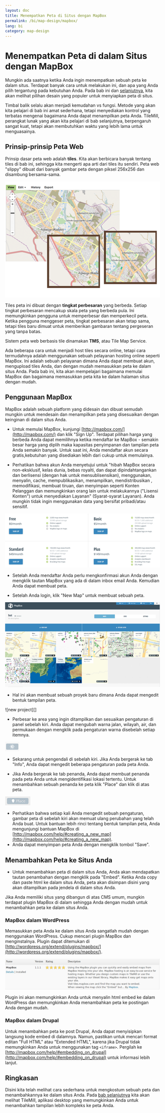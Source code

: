 ```yaml
---
layout: doc
title: Menempatkan Peta di Situs dengan MapBox 
permalink: /bi/map-design/mapbox/
lang: bi
category: map-design
---
```


Menempatkan Peta di dalam Situs dengan MapBox
============================================
Mungkin ada saatnya ketika Anda ingin menempatkan sebuah peta ke dalam situs.
Terdapat banyak cara untuk melakukan ini, dan apa yang Anda pilih tergantung
pada kebutuhan Anda. Pada bab ini dan [selanjutnya](/bi/map-design/tilemill),
kita akan melihat pilihan desain yang populer untuk menyiapkan peta di situs.

Timbal balik selalu akan menjadi kemudahan vs fungsi. Metode yang akan kita 
pelajari di bab ini amat sederhana, tetapi menyediakan kontrol yang terbatas
mengenai bagaimana Anda dapat menampilkan peta Anda. TileMill, perangkat lunak
yang akan kita pelajari di bab selanjutnya, berpengaruh sangat kuat, tetapi
akan membutuhkan waktu yang lebih lama untuk menguasainya.

Prinsip-prinsip Peta Web
------------------------
Prinsip dasar peta web adalah **tiles**. Kita akan berbicara banyak tentang
tiles di bab ini, sehingga kita mengerti apa arti dari tiles itu sendiri. Peta
web "slippy" dibuat dari banyak gambar peta dengan piksel 256x256 dan disambung
bersama-sama.

![map tiles][]

Tiles peta ini dibuat dengan **tingkat perbesaran** yang berbeda. Setiap tingkat
perbesaran mencakup skala peta yang berbeda pula. Ini memungkinkan pengguna untuk
memperbesar dan memperkecil peta. Ketika pengguna menggeser peta, tingkat perbesaran
akan tetap sama, tetapi tiles baru dimuat untuk memberikan gambaran tentang pergeseran
yang tanpa batas.

Sistem peta web berbasis tile dinamakan **TMS**, atau Tile Map Service.

Ada beberapa cara untuk menjadi host tiles secara online, tetapi cara termudahnya
adalah menggunakan sebuah pelayanan hosting online seperti MapBox. Ini adalah sebuah
pelayanan dimana Anda dapat membuat akun, mengupload tiles Anda, dan dengan mudah 
memasukkan peta ke dalam situs Anda. Pada bab ini, kita akan mempelajari bagaimana
memulai MapBox dan bagaimana memasukkan peta kita ke dalam halaman situs dengan mudah.

Penggunaan MapBox
-----------------
MapBox adalah sebuah platform yang didesain dan dibuat semudah mungkin untuk mendesain
dan menampilkan peta yang disesuaikan dengan keinginan di dalam situs Anda.

*	Untuk memulai MapBox, kunjungi [http://mapbox.com/](http://mapbox.com/) dan klik
	"Sign Up". Terdapat pilihan harga yang berbeda Anda dapat memilihnya ketika mendaftar
	ke MapBox - semakin besar harga yang diplih maka kapasitas penyimpanan dan tampilan 
	peta Anda semakin banyak. Untuk saat ini, Anda mendaftar akun secara gratis,kebutuhan
	yang disediakan lebih dari cukup untuk memulainya.
	
*	Perhatikan bahwa akun Anda menyetujui untuk "hibah MapBox secara non-eksklusif,
	kelas dunia, bebas royalti, dan dapat dipindahtangankan dan berlisensi (dengan hak untuk
	mensublisensikan), menggunakan, menyalin, cache, mempublikasikan, menampilkan, mendistribusikan
	, memodifikasi, membuat tiruan, dan menyimpan seperti Konten Pelanggan dan memungkinkan orang
	lain untuk melakukannya ("Lisensi Konten") untuk menyediakan Layanan" (Syarat-syarat Layanan).
	Anda mungkin tidak ingin menggunakan data yang bersifat pribadi/atau sensitif.

![mapbox plans][]

*	Setelah Anda mendaftar Anda perlu mengkonfirmasi akun Anda dengan mengklik tautan MapBox
	yang ada di dalam inbox email Anda. Kemudian Anda dapat membuat peta.
	
*	Setelah Anda login, klik "New Map" untuk membuat sebuah peta.

![new map][]

*	Hal ini akan membuat sebuah proyek baru dimana Anda dapat mengedit bentuk tampilan peta.

![new project][]

*	Perbesar ke area yang ingin ditampilkan dan sesuaikan pengaturan di panel sebelah kiri.
	Anda dapat mengubah warna jalan, wilayah, air, dan permukaan dengan mengklik pada 
	pengaturan warna disebelah setiap itemnya.

![color settings][]

*	Sekarang untuk pengendali di sebelah kiri. Jika Anda bergerak ke tab "Info", Anda 
	dapat mengedit beberapa pengaturan pada peta Anda.

*	Jika Anda bergerak ke tab penanda, Anda dapat membuat penanda pada peta Anda untuk
	mengidentifikasi lokasi tertentu. Untuk menambahkan sebuah penanda ke peta klik 
	"Place" dan klik di atas peta.

![place marker][]

*	Perhatikan bahwa setiap kali Anda mengedit sebuah pengaturan, gambar peta di sebelah
	kiri akan memuat ulang perubahan yang telah Anda buat. Untuk bantuan lebih rinci tentang
	bentuk tampilan peta, Anda mengunjungi bantuan MapBox di 
   [http://mapbox.com/help/#creating_a_new_map](http://mapbox.com/help/#creating_a_new_map).
*	Anda dapat menyimpan peta Anda dengan mengklik tombol "Save".

Menambahkan Peta ke Situs Anda
------------------------------
*	Untuk menambahkan peta di dalam situs Anda, Anda akan mendapatkan tautan penambahan dengan
	mengklik pada "Embed". Ketika Anda copy dan paste html ke dalam situs Anda, peta akan disimpan
	disini yang akan ditampilkan pada jendela di dalam situs Anda.
	
Jika Anda memiliki situs yang dibangun di atas CMS umum, mungkin terdapat plugin MapBox di dalam
sehingga Anda dengan mudah untuk menambahkan peta ke dalam situs Anda.

### MapBox dalam WordPress
Memasukkan peta Anda ke dalam situs Anda sangatlah mudah dengan menggunakan WordPress. Cukup mencari
plugin MapBox dan menginstalnya. Plugin dapat ditemukan di 
[http://wordpress.org/extend/plugins/mapbox/](http://wordpress.org/extend/plugins/mapbox/).

![wordpress plugin][]

Plugin ini akan memungkinkan Anda untuk menyalin html embed ke dalam WordPress dan memungkinkan Anda 
menambahkan peta ke postingan Anda dengan mudah. 

### MapBox dalam Drupal
Untuk menambahkan peta ke post Drupal, Anda dapat menyisipkan langsung kode embed di dalamnya. Namun, 
pastikan untuk mencari format editan "Full HTML" atau "Extended HTML", karena jika Drupal tidak 
memungkinkan Anda untuk menggunakan tag `<iframe>`. Pergilah ke [http://mapbox.com/help/#embedding_on_drupal](http://mapbox.com/help/#embedding_on_drupal)
untuk informasi lebih lanjut.

Ringkasan
----------
Disini kita telah melihat cara sederhana untuk mengkostum sebuah peta dan menambahkannya ke dalam
situs Anda. Pada [bab selanjutnya](/bi/map-design/tilemill) kita akan melihat TileMill, aplikasi
desktop yang memungkinkan Anda untuk menambahkan tampilan lebih kompleks ke peta Anda.


[map tiles]: /images/en/map-design/mapbox/map-tiles.png
[mapbox plans]: /images/en/map-design/mapbox/mapbox-plans.png
[new map]: /images/en/map-design/mapbox/new-map.png
[new projtyleect]: /images/en/map-design/mapbox/new-project.png
[color settings]: /images/en/map-design/mapbox/color-settings.png
[place marker]: /images/en/map-design/mapbox/place-marker.png
[wordpress plugin]: /images/en/map-design/mapbox/wordpress-plugin.png











